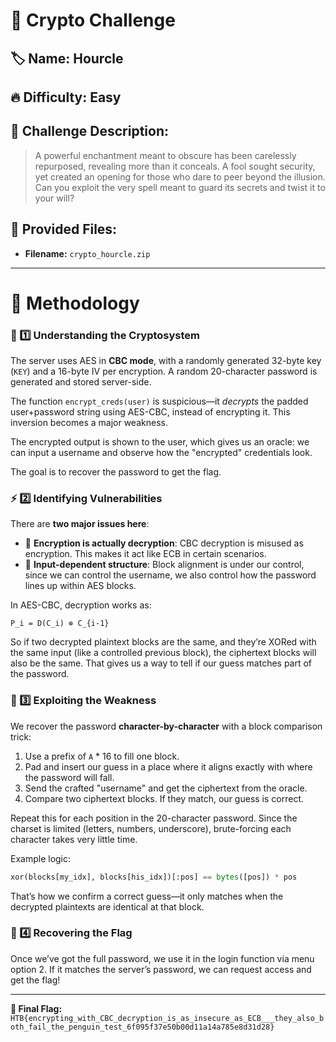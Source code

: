 # 🔐 Crypto Challenge

## 🏷️ Name: Hourcle

## 🔥 Difficulty: Easy

## 📜 Challenge Description: 
> A powerful enchantment meant to obscure has been carelessly repurposed, revealing more than it conceals. A fool sought security, yet created an opening for those who dare to peer beyond the illusion. Can you exploit the very spell meant to guard its secrets and twist it to your will?

## 📂 Provided Files:
- **Filename:** `crypto_hourcle.zip`

---

# 🚀 Methodology

### 🔎 1️⃣ Understanding the Cryptosystem

The server uses AES in **CBC mode**, with a randomly generated 32-byte key (`KEY`) and a 16-byte IV per encryption. A random 20-character password is generated and stored server-side.

The function `encrypt_creds(user)` is suspicious—it *decrypts* the padded user+password string using AES-CBC, instead of encrypting it. This inversion becomes a major weakness.

The encrypted output is shown to the user, which gives us an oracle: we can input a username and observe how the "encrypted" credentials look.

The goal is to recover the password to get the flag.

### ⚡ 2️⃣ Identifying Vulnerabilities

There are **two major issues here**:

- 💼 **Encryption is actually decryption**: CBC decryption is misused as encryption. This makes it act like ECB in certain scenarios.
- 🔀 **Input-dependent structure**:  Block alignment is under our control, since we can control the username, we also control how the password lines up within AES blocks.


In AES-CBC, decryption works as:
```
P_i = D(C_i) ⊕ C_{i-1}
```
So if two decrypted plaintext blocks are the same, and they’re XORed with the same input (like a controlled previous block), the ciphertext blocks will also be the same. That gives us a way to tell if our guess matches part of the password.



### 🔨 3️⃣ Exploiting the Weakness


We recover the password **character-by-character** with a block comparison trick:

1. Use a prefix of `A` * 16 to fill one block.
2. Pad and insert our guess in a place where it aligns exactly with where the password will fall.
3. Send the crafted "username" and get the ciphertext from the oracle.
4. Compare two ciphertext blocks. If they match, our guess is correct.

Repeat this for each position in the 20-character password. Since the charset is limited (letters, numbers, underscore), brute-forcing each character takes very little time.

Example logic:
```python
xor(blocks[my_idx], blocks[his_idx])[:pos] == bytes([pos]) * pos
```
That’s how we confirm a correct guess—it only matches when the decrypted plaintexts are identical at that block.


### 🔑 4️⃣ Recovering the Flag

Once we’ve got the full password, we use it in the login function via menu option 2. If it matches the server’s password, we can request access and get the flag!

---

**🚩 Final Flag:** `HTB{encrypting_with_CBC_decryption_is_as_insecure_as_ECB___they_also_both_fail_the_penguin_test_6f095f37e50b00d11a14a785e8d31d28}`


